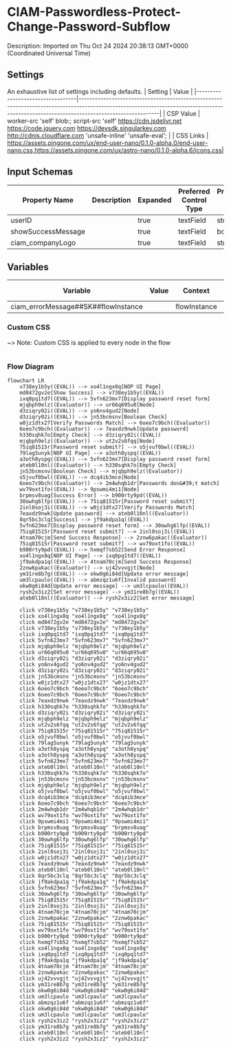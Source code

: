 # CIAM-Passwordless-Protect-Change-Password-Subflow
Description: Imported on Thu Oct 24 2024 20:38:13 GMT&#43;0000 (Coordinated Universal Time) 


## Settings
An exhaustive list of settings including defaults.
| Setting                          | Value                                                                                                                                                                                   |
|----------------------------------|-----------------------------------------------------------------------------------------------------------------------------------------------------------------------------------------|
| CSP Value                        | worker-src &#39;self&#39; blob:; script-src &#39;self&#39; https://cdn.jsdelivr.net https://code.jquery.com https://devsdk.singularkey.com http://cdnjs.cloudflare.com &#39;unsafe-inline&#39; &#39;unsafe-eval&#39;; | 
 | CSS Links                        | https://assets.pingone.com/ux/end-user-nano/0.1.0-alpha.0/end-user-nano.css,https://assets.pingone.com/ux/astro-nano/0.1.0-alpha.6/icons.css|

## Input Schemas
| Property Name | Description | Expanded | Preferred Control Type | Preferred Data Type | Required |
|----------------------------------|-----------------|-----------------|-----------------|-----------------|-----------------|
| userID |  | true | textField | string | true | 
 | showSuccessMessage |  | true | textField | boolean | false | 
 | ciam_companyLogo |  | true | textField | string | false | 
 


## Variables
| Variable | Value | Context | Display Name | Field Type | Min | Max | Mutable | Type |                                                                                                                                                                
|----------------------------------|-----------------|-----------------|-----------------|-----------------|-----------------|-----------------|-----------------|-----------------|
| ciam_errorMessage##SK##flowInstance |  | flowInstance |  | string | 0 | 2000 | true | property | 
 

### Custom CSS
~> Note: Custom CSS is applied to every node in the flow

```css

```


### Flow Diagram
```mermaid
flowchart LR
    v738ey1b5y((EVAL)) --> xo4l1ngx8q[NOP UI Page]
    md8472gv2e[Show Success] --> v738ey1b5y((EVAL))
    ixq0pq1td7((EVAL)) --> 5vfn623mx7[Display password reset form]
    mjqbph9elz((Evaluator)) --> ur66q695u0[Node]
    d3ziqry02i((EVAL)) --> yo6nv4gud2[Node]
    d3ziqry02i((EVAL)) --> jn53bcmsnv[Boolean Check]
    w0jz1dtx27[Verify Passwords Match] --> 6oeo7c9bch((Evaluator))
    6oeo7c9bch((Evaluator)) --> 7eaxdz9nwk[Update password]
    h330sqhk7o[Empty Check] --> d3ziqry02i((EVAL))
    mjqbph9elz((Evaluator)) --> ut2v2s6fqq[Node]
    75iq81515r[Password reset submit?] --> o5jvuf0bwl((EVAL))
    79lag5unyk[NOP UI Page] --> a3oth8yspq((EVAL))
    a3oth8yspq((EVAL)) --> 5vfn623mx7[Display password reset form]
    ateb0l10nl((Evaluator)) --> h330sqhk7o[Empty Check]
    jn53bcmsnv[Boolean Check] --> mjqbph9elz((Evaluator))
    o5jvuf0bwl((EVAL)) --> dcq4ib3mce[Node]
    6oeo7c9bch((Evaluator)) --> 2m4whqb1dr[Passwords don&#39;t match]
    wv79oxt1fo((EVAL)) --> 9pswmi4mi1[Node]
    brpmsv8uag[Success Error] --> b900rty9pd((EVAL))
    30owhg6lfp((EVAL)) --> 75iq81515r[Password reset submit?]
    2inl0soj3i((EVAL)) --> w0jz1dtx27[Verify Passwords Match]
    7eaxdz9nwk[Update password] --> ateb0l10nl((Evaluator))
    8qr5bc3clq[Success] --> jf9akdpa1q((EVAL))
    5vfn623mx7[Display password reset form] --> 30owhg6lfp((EVAL))
    75iq81515r[Password reset submit?] --> 2inl0soj3i((EVAL))
    4tnam70cjm[Send Success Response] --> 2znw6pakac((Evaluator))
    75iq81515r[Password reset submit?] --> wv79oxt1fo((EVAL))
    b900rty9pd((EVAL)) --> hxmqf7sb52[Send Error Response]
    xo4l1ngx8q[NOP UI Page] --> ixq0pq1td7((EVAL))
    jf9akdpa1q((EVAL)) --> 4tnam70cjm[Send Success Response]
    2znw6pakac((Evaluator)) --> uj42vvvgjt[Node]
    ym31re8b7g((EVAL)) --> okw0g6i84d[Update error message]
    um3lcpaulo((EVAL)) --> abmzqz1u6f[Invalid password]
    okw0g6i84d[Update error message] --> um3lcpaulo((EVAL))
    rysh2x3iz2[Set error message] --> ym31re8b7g((EVAL))
    ateb0l10nl((Evaluator)) --> rysh2x3iz2[Set error message]

    click v738ey1b5y "v738ey1b5y" "v738ey1b5y"
    click xo4l1ngx8q "xo4l1ngx8q" "xo4l1ngx8q"
    click md8472gv2e "md8472gv2e" "md8472gv2e"
    click v738ey1b5y "v738ey1b5y" "v738ey1b5y"
    click ixq0pq1td7 "ixq0pq1td7" "ixq0pq1td7"
    click 5vfn623mx7 "5vfn623mx7" "5vfn623mx7"
    click mjqbph9elz "mjqbph9elz" "mjqbph9elz"
    click ur66q695u0 "ur66q695u0" "ur66q695u0"
    click d3ziqry02i "d3ziqry02i" "d3ziqry02i"
    click yo6nv4gud2 "yo6nv4gud2" "yo6nv4gud2"
    click d3ziqry02i "d3ziqry02i" "d3ziqry02i"
    click jn53bcmsnv "jn53bcmsnv" "jn53bcmsnv"
    click w0jz1dtx27 "w0jz1dtx27" "w0jz1dtx27"
    click 6oeo7c9bch "6oeo7c9bch" "6oeo7c9bch"
    click 6oeo7c9bch "6oeo7c9bch" "6oeo7c9bch"
    click 7eaxdz9nwk "7eaxdz9nwk" "7eaxdz9nwk"
    click h330sqhk7o "h330sqhk7o" "h330sqhk7o"
    click d3ziqry02i "d3ziqry02i" "d3ziqry02i"
    click mjqbph9elz "mjqbph9elz" "mjqbph9elz"
    click ut2v2s6fqq "ut2v2s6fqq" "ut2v2s6fqq"
    click 75iq81515r "75iq81515r" "75iq81515r"
    click o5jvuf0bwl "o5jvuf0bwl" "o5jvuf0bwl"
    click 79lag5unyk "79lag5unyk" "79lag5unyk"
    click a3oth8yspq "a3oth8yspq" "a3oth8yspq"
    click a3oth8yspq "a3oth8yspq" "a3oth8yspq"
    click 5vfn623mx7 "5vfn623mx7" "5vfn623mx7"
    click ateb0l10nl "ateb0l10nl" "ateb0l10nl"
    click h330sqhk7o "h330sqhk7o" "h330sqhk7o"
    click jn53bcmsnv "jn53bcmsnv" "jn53bcmsnv"
    click mjqbph9elz "mjqbph9elz" "mjqbph9elz"
    click o5jvuf0bwl "o5jvuf0bwl" "o5jvuf0bwl"
    click dcq4ib3mce "dcq4ib3mce" "dcq4ib3mce"
    click 6oeo7c9bch "6oeo7c9bch" "6oeo7c9bch"
    click 2m4whqb1dr "2m4whqb1dr" "2m4whqb1dr"
    click wv79oxt1fo "wv79oxt1fo" "wv79oxt1fo"
    click 9pswmi4mi1 "9pswmi4mi1" "9pswmi4mi1"
    click brpmsv8uag "brpmsv8uag" "brpmsv8uag"
    click b900rty9pd "b900rty9pd" "b900rty9pd"
    click 30owhg6lfp "30owhg6lfp" "30owhg6lfp"
    click 75iq81515r "75iq81515r" "75iq81515r"
    click 2inl0soj3i "2inl0soj3i" "2inl0soj3i"
    click w0jz1dtx27 "w0jz1dtx27" "w0jz1dtx27"
    click 7eaxdz9nwk "7eaxdz9nwk" "7eaxdz9nwk"
    click ateb0l10nl "ateb0l10nl" "ateb0l10nl"
    click 8qr5bc3clq "8qr5bc3clq" "8qr5bc3clq"
    click jf9akdpa1q "jf9akdpa1q" "jf9akdpa1q"
    click 5vfn623mx7 "5vfn623mx7" "5vfn623mx7"
    click 30owhg6lfp "30owhg6lfp" "30owhg6lfp"
    click 75iq81515r "75iq81515r" "75iq81515r"
    click 2inl0soj3i "2inl0soj3i" "2inl0soj3i"
    click 4tnam70cjm "4tnam70cjm" "4tnam70cjm"
    click 2znw6pakac "2znw6pakac" "2znw6pakac"
    click 75iq81515r "75iq81515r" "75iq81515r"
    click wv79oxt1fo "wv79oxt1fo" "wv79oxt1fo"
    click b900rty9pd "b900rty9pd" "b900rty9pd"
    click hxmqf7sb52 "hxmqf7sb52" "hxmqf7sb52"
    click xo4l1ngx8q "xo4l1ngx8q" "xo4l1ngx8q"
    click ixq0pq1td7 "ixq0pq1td7" "ixq0pq1td7"
    click jf9akdpa1q "jf9akdpa1q" "jf9akdpa1q"
    click 4tnam70cjm "4tnam70cjm" "4tnam70cjm"
    click 2znw6pakac "2znw6pakac" "2znw6pakac"
    click uj42vvvgjt "uj42vvvgjt" "uj42vvvgjt"
    click ym31re8b7g "ym31re8b7g" "ym31re8b7g"
    click okw0g6i84d "okw0g6i84d" "okw0g6i84d"
    click um3lcpaulo "um3lcpaulo" "um3lcpaulo"
    click abmzqz1u6f "abmzqz1u6f" "abmzqz1u6f"
    click okw0g6i84d "okw0g6i84d" "okw0g6i84d"
    click um3lcpaulo "um3lcpaulo" "um3lcpaulo"
    click rysh2x3iz2 "rysh2x3iz2" "rysh2x3iz2"
    click ym31re8b7g "ym31re8b7g" "ym31re8b7g"
    click ateb0l10nl "ateb0l10nl" "ateb0l10nl"
    click rysh2x3iz2 "rysh2x3iz2" "rysh2x3iz2"
```

